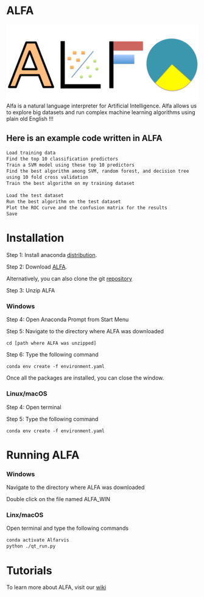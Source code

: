 # ALFA
![ALFA LOGO](https://github.com/alfarvis/ALFA/blob/master/ALFA.png)
Alfa is a natural language interpreter for Artificial Intelligence.
Alfa allows us to explore big datasets and run complex machine learning algorithms using plain old English !!!

## Here is an example code written in ALFA
	Load training data
	Find the top 10 classification predictors
	Train a SVM model using these top 10 predictors
	Find the best algorithm among SVM, random forest, and decision tree using 10 fold cross validation
	Train the best algorithm on my training dataset

	Load the test dataset
	Run the best algorithm on the test dataset
	Plot the ROC curve and the confusion matrix for the results
	Save  

# Installation
Step 1: Install anaconda [distribution](https://www.anaconda.com/enterprise/?gclid=Cj0KCQjwlv_XBRDrARIsAH-iRJRs4Z2f4a9RqhkFkI3xryMwrPEOknxk3OOhNbrk9GqYmaj00kL3XUMaAik1EALw_wcB).

Step 2: Download [ALFA](https://github.com/alfarvis/ALFA/archive/master.zip).

Alternatively, you can also clone the git [repository](https://github.com/alfarvis/ALFA)

Step 3: Unzip ALFA 

### Windows
Step 4: Open Anaconda Prompt from Start Menu

Step 5: Navigate to the directory where ALFA was downloaded 

	cd [path where ALFA was unzipped]

Step 6: Type the following command

	conda env create -f environment.yaml
	
Once all the packages are installed, you can close the window. 

### Linux/macOS
Step 4: Open terminal 

Step 5: Type the following command

	conda env create -f environment.yaml
	
# Running ALFA



### Windows

Navigate to the directory where ALFA was downloaded

Double click on the file named ALFA_WIN

### Linx/macOS

Open terminal and type the following commands

	conda activate Alfarvis
	python ./qt_run.py

# Tutorials
To learn more about ALFA, visit our [wiki](https://github.com/Alfarvis/ALFA/wiki)
